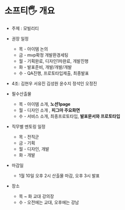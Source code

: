 # 소프티🖐️ 개요
- 주제 : 모빌리티

- 권장 일정
	- 목 - 아이템 논의
	- 금 - mvp확정 개발환경세팅
	- 월 - 기획완료, 디자인1차완료, 개발진행
	- 화 - 발표준비, 개발/개발/개발
	- 수 - QA진행, 프로토타입제출, 최종발표
- 4조: 김현우 서유진 김성원 윤수지 정석인 오정진

- 필수산출물
	- 목 - 아이템 소개, **노션1page**
	- 월 - 디자인 소개 , **피그마 주요화면**
	- 수 - 서비스 소개, 최종프로토타입, **발표문서와 프로토타입**

- 직무별 멘토링 일정
	- 목 - 전직군
	- 금 - 기획
	- 월 - 디자인, 개발
	- 화 - 개발

- 마감일
	- 1월 10일 오후 2시 산출물 마감, 오후 3시 발표

- 장소
	- 목 ~ 화 교대 강의장
	- 수 - 오전에는 교대, 오후에는 강남